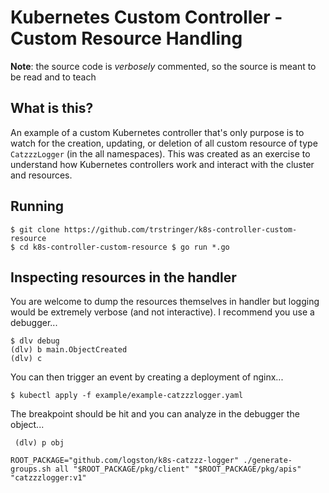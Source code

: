 # Kubernetes Custom Controller - Custom Resource Handling

**Note**: the source code is _verbosely_ commented, so the source is meant to
be read and to teach

## What is this?

An example of a custom Kubernetes controller that's only purpose is to watch
for the creation, updating, or deletion of all custom resource of type
`CatzzzLogger` (in the all namespaces). This was created as an exercise to
understand how Kubernetes controllers work and interact with the cluster
and resources.

## Running

```
$ git clone https://github.com/trstringer/k8s-controller-custom-resource
$ cd k8s-controller-custom-resource $ go run *.go
```

## Inspecting resources in the handler

You are welcome to dump the resources themselves in handler but logging would
be extremely verbose (and not interactive). I recommend you use a debugger...

```
$ dlv debug
(dlv) b main.ObjectCreated
(dlv) c
```

You can then trigger an event by creating a deployment of nginx...

``` $ kubectl apply -f example/example-catzzzlogger.yaml ```

The breakpoint should be hit and you can analyze in the debugger the object...

``` (dlv) p obj```


```
ROOT_PACKAGE="github.com/logston/k8s-catzzz-logger" ./generate-groups.sh all "$ROOT_PACKAGE/pkg/client" "$ROOT_PACKAGE/pkg/apis" "catzzzlogger:v1"
```
